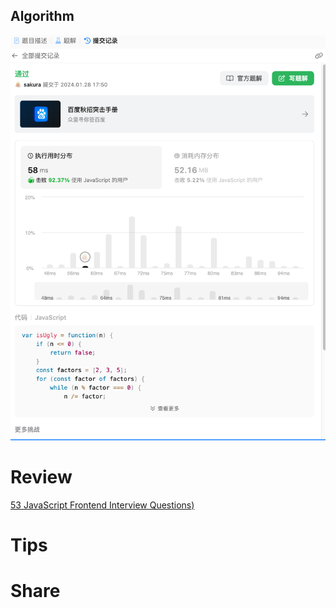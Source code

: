 ## Algorithm
![fengpupu-2023-12-24-lc](../../../images/temp/fengpu-2024-01-28-lc.png)

# Review
[53 JavaScript Frontend Interview Questions)](https://medium.com/@adarshrai3011/53-javascript-frontend-interview-questions-e6013116eaa0)

# Tips


# Share
